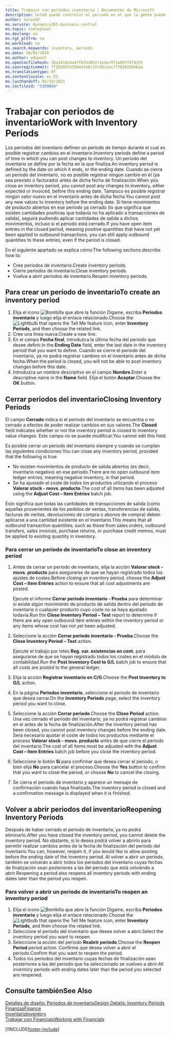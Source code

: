 ```yaml
---
title: Trabajar con periodos inventario | Documentos de Microsoft
description: Usted puede controlar el periodo en el que la gente puede registrar cambios en el inventario mediante la definición de periodos de inventario.
author: SorenGP
ms.service: dynamics365-business-central
ms.topic: conceptual
ms.devlang: na
ms.tgt_pltfrm: na
ms.workload: na
ms.search.keywords: inventory, periods
ms.date: 10/01/2020
ms.author: edupont
ms.openlocfilehash: 36a2419cba4ff67d1857c1e1ec971a607f4fd355
ms.sourcegitcommit: ff2b55b7e790447e0c1fcd5c2ec7f7610338ebaa
ms.translationtype: HT
ms.contentlocale: es-ES
ms.lasthandoff: 02/15/2021
ms.locfileid: "5389804"
---
```

# <a name="work-with-inventory-periods"></a><span data-ttu-id="4e129-103">Trabajar con periodos de inventario</span><span class="sxs-lookup"><span data-stu-id="4e129-103">Work with Inventory Periods</span></span>
<span data-ttu-id="4e129-104">Los periodos del inventario definen un periodo de tiempo durante el cual es posible registrar cambios en el inventario.</span><span class="sxs-lookup"><span data-stu-id="4e129-104">Inventory periods define a period of time in which you can post changes to inventory.</span></span> <span data-ttu-id="4e129-105">Un periodo del inventario se define por la fecha en la que finaliza.</span><span class="sxs-lookup"><span data-stu-id="4e129-105">An inventory period is defined by the date on which it ends, or the ending date.</span></span> <span data-ttu-id="4e129-106">Cuando se cierra un periodo del inventario, no es posible registrar ningún cambio en él (ya sea previsto o facturado) antes de dicha fecha de finalización.</span><span class="sxs-lookup"><span data-stu-id="4e129-106">When you close an inventory period, you cannot post any changes to inventory, either expected or invoiced, before this ending date.</span></span> <span data-ttu-id="4e129-107">Tampoco es posible registrar ningún valor nuevo en el inventario antes de dicha fecha.</span><span class="sxs-lookup"><span data-stu-id="4e129-107">You cannot post any new values to inventory before the ending date.</span></span> <span data-ttu-id="4e129-108">Si tiene movimientos de producto abiertos en ese periodo ya cerrado (lo que significa que existen cantidades positivas que todavía no ha aplicado a transacciones de salida), seguirá pudiendo aplicar cantidades de salida a dichos movimientos, incluso si el periodo está cerrado.</span><span class="sxs-lookup"><span data-stu-id="4e129-108">If you have open item entries in the closed period, meaning positive quantities that have not yet been applied to outbound transactions, you can still apply outbound quantities to these entries, even if the period is closed.</span></span>  

<span data-ttu-id="4e129-109">En el siguiente apartado se explica cómo:</span><span class="sxs-lookup"><span data-stu-id="4e129-109">The following sections describe how to:</span></span>

* <span data-ttu-id="4e129-110">Cree periodos de inventario.</span><span class="sxs-lookup"><span data-stu-id="4e129-110">Create inventory periods.</span></span>  
* <span data-ttu-id="4e129-111">Cierre periodos de inventario.</span><span class="sxs-lookup"><span data-stu-id="4e129-111">Close inventory periods.</span></span>  
* <span data-ttu-id="4e129-112">Vuelva a abrir periodos de inventario.</span><span class="sxs-lookup"><span data-stu-id="4e129-112">Reopen inventory periods.</span></span>  

## <a name="to-create-an-inventory-period"></a><span data-ttu-id="4e129-113">Para crear un periodo de inventario</span><span class="sxs-lookup"><span data-stu-id="4e129-113">To create an inventory period</span></span>  
1. <span data-ttu-id="4e129-114">Elija el icono ![Bombilla que abre la función Dígame](media/ui-search/search_small.png "Dígame qué desea hacer"), escriba **Periodos inventario** y luego elija el enlace relacionado.</span><span class="sxs-lookup"><span data-stu-id="4e129-114">Choose the ![Lightbulb that opens the Tell Me feature](media/ui-search/search_small.png "Tell me what you want to do") icon, enter **Inventory Periods**, and then choose the related link.</span></span>  
2. <span data-ttu-id="4e129-115">Cree una línea nueva.</span><span class="sxs-lookup"><span data-stu-id="4e129-115">Create a new line.</span></span>  
3. <span data-ttu-id="4e129-116">En el campo **Fecha final**, introduzca la última fecha del periodo que desee definir.</span><span class="sxs-lookup"><span data-stu-id="4e129-116">In the **Ending Date** field, enter the last date in the inventory period that you want to define.</span></span> <span data-ttu-id="4e129-117">Cuando se cierre el periodo del inventario, ya no podrá registrar cambios en el inventario antes de dicha fecha.</span><span class="sxs-lookup"><span data-stu-id="4e129-117">When the period is closed, you will not be able to post inventory changes before this date.</span></span>  
4. <span data-ttu-id="4e129-118">Introduzca un nombre descriptivo en el campo **Nombre**.</span><span class="sxs-lookup"><span data-stu-id="4e129-118">Enter a descriptive name in the **Name** field.</span></span> <span data-ttu-id="4e129-119">Elija el botón **Aceptar**.</span><span class="sxs-lookup"><span data-stu-id="4e129-119">Choose the **OK** button.</span></span>  

## <a name="closing-inventory-periods"></a><span data-ttu-id="4e129-120">Cerrar periodos del inventario</span><span class="sxs-lookup"><span data-stu-id="4e129-120">Closing Inventory Periods</span></span>  
<span data-ttu-id="4e129-121">El campo **Cerrado** indica si el periodo del inventario se encuentra o no cerrado a efectos de poder realizar cambios en sus valores.</span><span class="sxs-lookup"><span data-stu-id="4e129-121">The **Closed** field indicates whether or not the inventory period is closed to inventory value changes.</span></span> <span data-ttu-id="4e129-122">Este campo no se puede modificar.</span><span class="sxs-lookup"><span data-stu-id="4e129-122">You cannot edit this field.</span></span>  

<span data-ttu-id="4e129-123">Es posible cerrar un periodo del inventario siempre y cuando se cumplan las siguientes condiciones:</span><span class="sxs-lookup"><span data-stu-id="4e129-123">You can close any inventory period, provided that the following is true:</span></span>  

* <span data-ttu-id="4e129-124">No existen movimientos de producto de salida abiertos (es decir, inventario negativo) en ese periodo.</span><span class="sxs-lookup"><span data-stu-id="4e129-124">There are no open outbound item ledger entries, meaning negative inventory, in that period.</span></span>  
* <span data-ttu-id="4e129-125">Se ha ajustado el coste de todos los productos utilizando el proceso **Valorar stock - movs. producto**.</span><span class="sxs-lookup"><span data-stu-id="4e129-125">The cost of all items has been adjusted using the **Adjust Cost – Item Entries** batch job.</span></span>  

<span data-ttu-id="4e129-126">Esto significa que todas las cantidades de transacciones de salida (como aquellas provenientes de los pedidos de ventas, transferencias de salida, facturas de ventas, devoluciones de compra o abonos de compra) deben aplicarse a una cantidad existente en el inventario.</span><span class="sxs-lookup"><span data-stu-id="4e129-126">This means that all outbound transaction quantities, such as those from sales orders, outbound transfers, sales invoices, purchase returns, or purchase credit memos, must be applied to existing quantity in inventory.</span></span>  

### <a name="to-close-an-inventory-period"></a><span data-ttu-id="4e129-127">Para cerrar un periodo de inventario</span><span class="sxs-lookup"><span data-stu-id="4e129-127">To close an inventory period</span></span>  
1. <span data-ttu-id="4e129-128">Antes de cerrar un periodo de inventario, elija la acción **Valorar stock - movs. producto** para asegurarse de que se hayan registrado todos los ajustes de costes.</span><span class="sxs-lookup"><span data-stu-id="4e129-128">Before closing an inventory period, choose the **Adjust Cost – Item Entries** action to ensure that all cost adjustments are posted.</span></span>

     <span data-ttu-id="4e129-129">Ejecute el informe **Cerrar periodo inventario - Prueba** para determinar si existe algún movimiento de producto de salida dentro del periodo de inventario o cualquier producto cuyo coste no se haya ajustado todavía.</span><span class="sxs-lookup"><span data-stu-id="4e129-129">Run the **Close Inventory Period – Test** report to determine if there are any open outbound item entries within the inventory period or any items whose cost has not yet been adjusted.</span></span>  
2. <span data-ttu-id="4e129-130">Seleccione la acción **Cerrar periodo inventario - Prueba**.</span><span class="sxs-lookup"><span data-stu-id="4e129-130">Choose the **Close Inventory Period – Test** action.</span></span>  

     <span data-ttu-id="4e129-131">Ejecute el trabajo por lotes **Reg. var. existencias en cont.** para asegurarse de que se hayan registrado todos los costes en el módulo de contabilidad.</span><span class="sxs-lookup"><span data-stu-id="4e129-131">Run the **Post Inventory Cost to G/L** batch job to ensure that all costs are posted to the general ledger.</span></span>  
3. <span data-ttu-id="4e129-132">Elija la acción **Registrar inventario en C/G**.</span><span class="sxs-lookup"><span data-stu-id="4e129-132">Choose the **Post Inventory to G/L** action.</span></span>  
4. <span data-ttu-id="4e129-133">En la página **Periodos inventario**, seleccione el periodo de inventario que desea cerrar.</span><span class="sxs-lookup"><span data-stu-id="4e129-133">On the **Inventory Periods** page, select the inventory period you want to close.</span></span>  
5. <span data-ttu-id="4e129-134">Seleccione la acción **Cerrar periodo**.</span><span class="sxs-lookup"><span data-stu-id="4e129-134">Choose the **Close Period** action.</span></span> <span data-ttu-id="4e129-135">Una vez cerrado el periodo del inventario, ya no podrá registrar cambios en el antes de la fecha de finalización.</span><span class="sxs-lookup"><span data-stu-id="4e129-135">After the inventory period has been closed, you cannot post inventory changes before the ending date.</span></span> <span data-ttu-id="4e129-136">Será necesario ajustar el coste de todos los productos mediante el proceso **Valorar stock - movs. producto** antes de que cierre el periodo del inventario.</span><span class="sxs-lookup"><span data-stu-id="4e129-136">The cost of all items must be adjusted with the **Adjust Cost – Item Entries** batch job before you close the inventory period.</span></span>  
6. <span data-ttu-id="4e129-137">Seleccione le botón **Sí** para confirmar que desea cerrar el periodo, o bien elija **No** para cancelar el proceso.</span><span class="sxs-lookup"><span data-stu-id="4e129-137">Choose the **Yes** button to confirm that you want to close the period, or choose **No** to cancel the closing.</span></span>  
7. <span data-ttu-id="4e129-138">Se cierra el periodo de inventario y aparece un mensaje de confirmación cuando haya finalizado.</span><span class="sxs-lookup"><span data-stu-id="4e129-138">The inventory period is closed and a confirmation message is displayed when it is finished.</span></span>  

## <a name="reopening-inventory-periods"></a><span data-ttu-id="4e129-139">Volver a abrir periodos del inventario</span><span class="sxs-lookup"><span data-stu-id="4e129-139">Reopening Inventory Periods</span></span>  
<span data-ttu-id="4e129-140">Después de haber cerrado el periodo de inventario, ya no podrá eliminarlo.</span><span class="sxs-lookup"><span data-stu-id="4e129-140">After you have closed the inventory period, you cannot delete the inventory period.</span></span> <span data-ttu-id="4e129-141">No obstante, si lo desea podrá volver a abrirlo para permitir realizar cambios antes de la fecha de finalización del periodo del inventario.</span><span class="sxs-lookup"><span data-stu-id="4e129-141">You can, however, reopen it, if you would like to allow posting before the ending date of the inventory period.</span></span> <span data-ttu-id="4e129-142">Al volver a abrir un periodo, también se volverán a abrir todos los periodos del inventario cuyas fechas de finalización sean posteriores a las del periodo que está volviendo a abrir.</span><span class="sxs-lookup"><span data-stu-id="4e129-142">Reopening a period also reopens all inventory periods with ending dates later than the period you reopen.</span></span>  

### <a name="to-reopen-an-inventory-period"></a><span data-ttu-id="4e129-143">Para volver a abrir un periodo de inventario</span><span class="sxs-lookup"><span data-stu-id="4e129-143">To reopen an inventory period</span></span>  
1. <span data-ttu-id="4e129-144">Elija el icono ![Bombilla que abre la función Dígame](media/ui-search/search_small.png "Dígame qué desea hacer"), escriba **Periodos inventario** y luego elija el enlace relacionado.</span><span class="sxs-lookup"><span data-stu-id="4e129-144">Choose the ![Lightbulb that opens the Tell Me feature](media/ui-search/search_small.png "Tell me what you want to do") icon, enter **Inventory Periods**, and then choose the related link.</span></span>  
2. <span data-ttu-id="4e129-145">Seleccione el periodo del inventario que desea volver a abrir.</span><span class="sxs-lookup"><span data-stu-id="4e129-145">Select the inventory period you want to reopen.</span></span>  
3. <span data-ttu-id="4e129-146">Seleccione la acción del periodo **Reabrir periodo**.</span><span class="sxs-lookup"><span data-stu-id="4e129-146">Choose the **Reopen Period** period action.</span></span> <span data-ttu-id="4e129-147">Confirme que desea volver a abrir el periodo.</span><span class="sxs-lookup"><span data-stu-id="4e129-147">Confirm that you want to reopen the period.</span></span>  
4. <span data-ttu-id="4e129-148">Todos los periodos del inventario cuyas fechas de finalización sean posteriores a las del periodo que ha seleccionado se vuelven a abrir.</span><span class="sxs-lookup"><span data-stu-id="4e129-148">All inventory periods with ending dates later than the period you selected are reopened.</span></span>  

## <a name="see-also"></a><span data-ttu-id="4e129-149">Consulte también</span><span class="sxs-lookup"><span data-stu-id="4e129-149">See Also</span></span>  
[<span data-ttu-id="4e129-150">Detalles de diseño: Periodos de inventario</span><span class="sxs-lookup"><span data-stu-id="4e129-150">Design Details: Inventory Periods</span></span>](design-details-inventory-periods.md)  
[<span data-ttu-id="4e129-151">Finanzas</span><span class="sxs-lookup"><span data-stu-id="4e129-151">Finance</span></span>](finance.md)  
[<span data-ttu-id="4e129-152">Inventario</span><span class="sxs-lookup"><span data-stu-id="4e129-152">Inventory</span></span>](inventory-manage-inventory.md)  
[<span data-ttu-id="4e129-153">Trabajar con Financials</span><span class="sxs-lookup"><span data-stu-id="4e129-153">Working with Financials</span></span>](ui-work-product.md)


[!INCLUDE[footer-include](includes/footer-banner.md)]